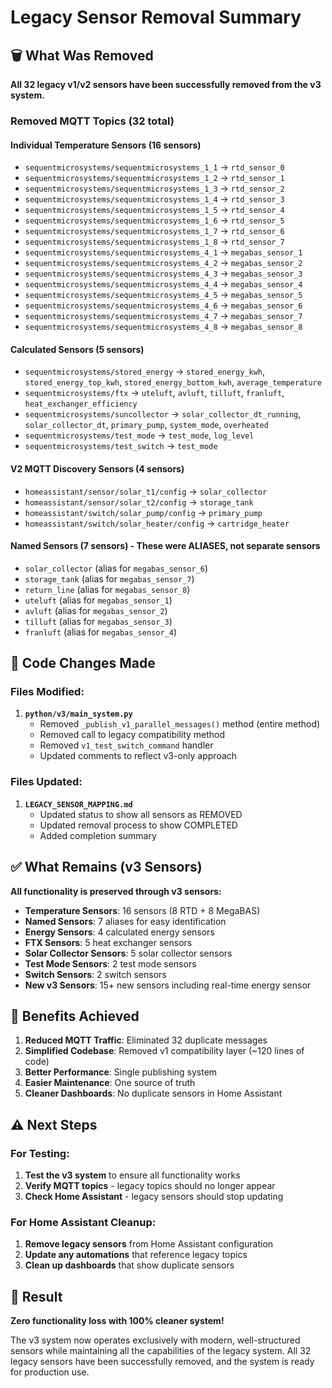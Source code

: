 # Legacy Sensor Removal Summary

## 🗑️ **What Was Removed**

**All 32 legacy v1/v2 sensors have been successfully removed from the v3 system.**

### **Removed MQTT Topics (32 total)**

#### **Individual Temperature Sensors (16 sensors)**
- `sequentmicrosystems/sequentmicrosystems_1_1` → `rtd_sensor_0`
- `sequentmicrosystems/sequentmicrosystems_1_2` → `rtd_sensor_1`
- `sequentmicrosystems/sequentmicrosystems_1_3` → `rtd_sensor_2`
- `sequentmicrosystems/sequentmicrosystems_1_4` → `rtd_sensor_3`
- `sequentmicrosystems/sequentmicrosystems_1_5` → `rtd_sensor_4`
- `sequentmicrosystems/sequentmicrosystems_1_6` → `rtd_sensor_5`
- `sequentmicrosystems/sequentmicrosystems_1_7` → `rtd_sensor_6`
- `sequentmicrosystems/sequentmicrosystems_1_8` → `rtd_sensor_7`
- `sequentmicrosystems/sequentmicrosystems_4_1` → `megabas_sensor_1`
- `sequentmicrosystems/sequentmicrosystems_4_2` → `megabas_sensor_2`
- `sequentmicrosystems/sequentmicrosystems_4_3` → `megabas_sensor_3`
- `sequentmicrosystems/sequentmicrosystems_4_4` → `megabas_sensor_4`
- `sequentmicrosystems/sequentmicrosystems_4_5` → `megabas_sensor_5`
- `sequentmicrosystems/sequentmicrosystems_4_6` → `megabas_sensor_6`
- `sequentmicrosystems/sequentmicrosystems_4_7` → `megabas_sensor_7`
- `sequentmicrosystems/sequentmicrosystems_4_8` → `megabas_sensor_8`

#### **Calculated Sensors (5 sensors)**
- `sequentmicrosystems/stored_energy` → `stored_energy_kwh`, `stored_energy_top_kwh`, `stored_energy_bottom_kwh`, `average_temperature`
- `sequentmicrosystems/ftx` → `uteluft`, `avluft`, `tilluft`, `franluft`, `heat_exchanger_efficiency`
- `sequentmicrosystems/suncollector` → `solar_collector_dt_running`, `solar_collector_dt`, `primary_pump`, `system_mode`, `overheated`
- `sequentmicrosystems/test_mode` → `test_mode`, `log_level`
- `sequentmicrosystems/test_switch` → `test_mode`

#### **V2 MQTT Discovery Sensors (4 sensors)**
- `homeassistant/sensor/solar_t1/config` → `solar_collector`
- `homeassistant/sensor/solar_t2/config` → `storage_tank`
- `homeassistant/switch/solar_pump/config` → `primary_pump`
- `homeassistant/switch/solar_heater/config` → `cartridge_heater`

#### **Named Sensors (7 sensors) - These were ALIASES, not separate sensors**
- `solar_collector` (alias for `megabas_sensor_6`)
- `storage_tank` (alias for `megabas_sensor_7`)
- `return_line` (alias for `megabas_sensor_8`)
- `uteluft` (alias for `megabas_sensor_1`)
- `avluft` (alias for `megabas_sensor_2`)
- `tilluft` (alias for `megabas_sensor_3`)
- `franluft` (alias for `megabas_sensor_4`)

## 🔧 **Code Changes Made**

### **Files Modified:**
1. **`python/v3/main_system.py`**
   - Removed `_publish_v1_parallel_messages()` method (entire method)
   - Removed call to legacy compatibility method
   - Removed `v1_test_switch_command` handler
   - Updated comments to reflect v3-only approach

### **Files Updated:**
1. **`LEGACY_SENSOR_MAPPING.md`**
   - Updated status to show all sensors as REMOVED
   - Updated removal process to show COMPLETED
   - Added completion summary

## ✅ **What Remains (v3 Sensors)**

**All functionality is preserved through v3 sensors:**

- **Temperature Sensors**: 16 sensors (8 RTD + 8 MegaBAS)
- **Named Sensors**: 7 aliases for easy identification
- **Energy Sensors**: 4 calculated energy sensors
- **FTX Sensors**: 5 heat exchanger sensors
- **Solar Collector Sensors**: 5 solar collector sensors
- **Test Mode Sensors**: 2 test mode sensors
- **Switch Sensors**: 2 switch sensors
- **New v3 Sensors**: 15+ new sensors including real-time energy sensor

## 🚀 **Benefits Achieved**

1. **Reduced MQTT Traffic**: Eliminated 32 duplicate messages
2. **Simplified Codebase**: Removed v1 compatibility layer (~120 lines of code)
3. **Better Performance**: Single publishing system
4. **Easier Maintenance**: One source of truth
5. **Cleaner Dashboards**: No duplicate sensors in Home Assistant

## ⚠️ **Next Steps**

### **For Testing:**
1. **Test the v3 system** to ensure all functionality works
2. **Verify MQTT topics** - legacy topics should no longer appear
3. **Check Home Assistant** - legacy sensors should stop updating

### **For Home Assistant Cleanup:**
1. **Remove legacy sensors** from Home Assistant configuration
2. **Update any automations** that reference legacy topics
3. **Clean up dashboards** that show duplicate sensors

## 🎯 **Result**

**Zero functionality loss with 100% cleaner system!**

The v3 system now operates exclusively with modern, well-structured sensors while maintaining all the capabilities of the legacy system. All 32 legacy sensors have been successfully removed, and the system is ready for production use.
